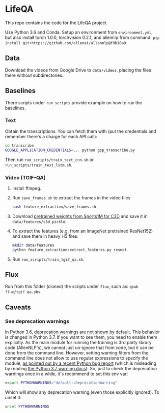 # LifeQA

This repo contains the code for the LifeQA project.

Use Python 3.6 and Conda. Setup an environment from `environment.yml`, but also install torch 1.0.0, torchvision 0.2.1,
and allennlp from command: `pip install git+https://github.com/allenai/allennlp@f8b10a9`.

## Data

Download the videos from Google Drive to `data/videos`, placing the files there without subdirectories.

## Baselines

There scripts under `run_scripts` provide example on how to run the baselines.

### Text

Obtain the transcriptions. You can fetch them with (put the credentials and remember there's a charge for each API
call):

```bash
cd transcribe
GOOGLE_APPLICATION_CREDENTIALS=... python gcp_transcribe.py
```

Then run `run_scripts/train_text_cnn.sh` or `run_scripts/train_text_lstm.sh`.

### Video (TGIF-QA)

1. Install ffmpeg.
2. Run `save_frames.sh` to extract the frames in the video files:

    ```bash
    bash feature_extraction/save_frames.sh
    ```

3. Download [pretrained weights from Sports1M for C3D](http://imagelab.ing.unimore.it/files/c3d_pytorch/c3d.pickle)
and save it in `data/features/c3d.pickle`.
4. To extract the features (e.g. from an ImageNet pretrained ResNet152) and save them in heavy H5 files:

    ```bash
    mkdir data/features
    python feature_extraction/extract_features.py resnet
    ```

5. Run `run_scripts/train_tgif_qa.sh`.

## Flux

Run from this folder (cloned) the scripts under `flux`, such as: `qsub flux/tgif-qa.pbs`.

## Caveats

### See deprecation warnings

In Python 3.6, [deprecation warnings are not shown by default](https://docs.python.org/3.6/library/warnings.html#warning-categories).
This behavior is changed in Python 3.7. If you want to see them, you need to enable them explicitly. As the main module
for running the training is 3rd party library code (AllenNLP's), we cannot just un-ignore that from code, but it can be
done from the command line. However, setting warning filters from the command line does not allow to use regular
expressions to specify the module, [as pointed out by a recent Python bug report](https://bugs.python.org/issue34624)
(which is misleading by reading [the Python 3.7 warning docs](https://docs.python.org/3.7/library/warnings.html#describing-warning-filters)).
So, just to check the deprecation warnings once in a while, it's recommend to set this env var:

```bash
export PYTHONWARNINGS="default::DeprecationWarning"
```

Which will show any deprecation warning (even those explicitly ignored). To unset it:

```bash
unset PYTHONWARNINGS
```
